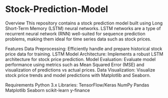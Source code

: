 # Stock-Prediction-Model

Overview
This repository contains a stock prediction model built using Long Short-Term Memory (LSTM) neural networks. LSTM networks are a type of recurrent neural network (RNN) well-suited for sequence prediction problems, making them ideal for time series data such as stock prices.

Features
  Data Preprocessing: Efficiently handle and prepare historical stock price data for training.
  LSTM Model Architecture: Implements a robust LSTM architecture for stock price prediction.
  Model Evaluation: Evaluate model performance using metrics such as Mean Squared Error (MSE) and visualization of predictions vs actual prices.
  Data Visualization: Visualize stock price trends and model predictions with Matplotlib and Seaborn.

Requirements
  Python 3.x
  Libraries:
  TensorFlow/Keras
  NumPy
  Pandas
  Matplotlib
  Seaborn
  scikit-learn
  y-finance

